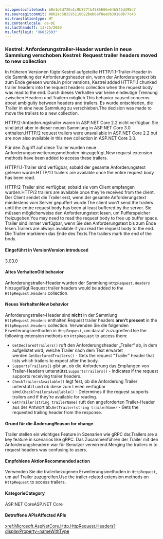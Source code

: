 ```yaml
---
ms.openlocfilehash: b0e1d6d720a1c9b827fb4585606e64b545d395d7
ms.sourcegitcommit: 0802ac583585110022beb6af8ea0b39188b77c43
ms.translationtype: HT
ms.contentlocale: de-DE
ms.lasthandoff: 11/25/2020
ms.locfileid: "96032593"
---
```

### <a name="kestrel-request-trailer-headers-moved-to-new-collection"></a><span data-ttu-id="3ef76-101">Kestrel: Anforderungstrailer-Header wurden in neue Sammlung verschoben.</span><span class="sxs-lookup"><span data-stu-id="3ef76-101">Kestrel: Request trailer headers moved to new collection</span></span>

<span data-ttu-id="3ef76-102">In früheren Versionen fügte Kestrel aufgeteilte HTTP/1.1-Trailer-Header in die Sammlung der Anforderungsheader ein, wenn der Anforderungstext bis zum Ende gelesen wurde.</span><span class="sxs-lookup"><span data-stu-id="3ef76-102">In prior versions, Kestrel added HTTP/1.1 chunked trailer headers into the request headers collection when the request body was read to the end.</span></span> <span data-ttu-id="3ef76-103">Durch dieses Verhalten war keine eindeutige Trennung zwischen Headern und Trailern möglich.</span><span class="sxs-lookup"><span data-stu-id="3ef76-103">This behavior caused concerns about ambiguity between headers and trailers.</span></span> <span data-ttu-id="3ef76-104">Es wurde entschieden, die Trailer in eine neue Sammlung zu verschieben.</span><span class="sxs-lookup"><span data-stu-id="3ef76-104">The decision was made to move the trailers to a new collection.</span></span>

<span data-ttu-id="3ef76-105">HTTP/2-Anforderungstrailer waren in ASP.NET Core 2.2 nicht verfügbar. Sie sind jetzt aber in dieser neuen Sammlung in ASP.NET Core 3.0 enthalten.</span><span class="sxs-lookup"><span data-stu-id="3ef76-105">HTTP/2 request trailers were unavailable in ASP.NET Core 2.2 but are now also available in this new collection in ASP.NET Core 3.0.</span></span>

<span data-ttu-id="3ef76-106">Für den Zugriff auf diese Trailer wurden neue Anforderungserweiterungsmethoden hinzugefügt.</span><span class="sxs-lookup"><span data-stu-id="3ef76-106">New request extension methods have been added to access these trailers.</span></span>

<span data-ttu-id="3ef76-107">HTTP/1.1-Trailer sind verfügbar, sobald der gesamte Anforderungstext gelesen wurde.</span><span class="sxs-lookup"><span data-stu-id="3ef76-107">HTTP/1.1 trailers are available once the entire request body has been read.</span></span>

<span data-ttu-id="3ef76-108">HTTP/2-Trailer sind verfügbar, sobald sie vom Client empfangen wurden.</span><span class="sxs-lookup"><span data-stu-id="3ef76-108">HTTP/2 trailers are available once they're received from the client.</span></span> <span data-ttu-id="3ef76-109">Der Client sendet die Trailer erst, wenn der gesamte Anforderungstext mindestens vom Server gepuffert wurde.</span><span class="sxs-lookup"><span data-stu-id="3ef76-109">The client won't send the trailers until the entire request body has been at least buffered by the server.</span></span> <span data-ttu-id="3ef76-110">Sie müssen möglicherweise den Anforderungstext lesen, um Pufferspeicher freizugeben.</span><span class="sxs-lookup"><span data-stu-id="3ef76-110">You may need to read the request body to free up buffer space.</span></span> <span data-ttu-id="3ef76-111">Trailer sind immer verfügbar, wenn Sie den Anforderungstext bis zum Ende lesen.</span><span class="sxs-lookup"><span data-stu-id="3ef76-111">Trailers are always available if you read the request body to the end.</span></span> <span data-ttu-id="3ef76-112">Die Trailer markieren das Ende des Texts.</span><span class="sxs-lookup"><span data-stu-id="3ef76-112">The trailers mark the end of the body.</span></span>

#### <a name="version-introduced"></a><span data-ttu-id="3ef76-113">Eingeführt in Version</span><span class="sxs-lookup"><span data-stu-id="3ef76-113">Version introduced</span></span>

<span data-ttu-id="3ef76-114">3.0</span><span class="sxs-lookup"><span data-stu-id="3ef76-114">3.0</span></span>

#### <a name="old-behavior"></a><span data-ttu-id="3ef76-115">Altes Verhalten</span><span class="sxs-lookup"><span data-stu-id="3ef76-115">Old behavior</span></span>

<span data-ttu-id="3ef76-116">Anforderungstrailer-Header wurden der Sammlung `HttpRequest.Headers` hinzugefügt.</span><span class="sxs-lookup"><span data-stu-id="3ef76-116">Request trailer headers would be added to the `HttpRequest.Headers` collection.</span></span>

#### <a name="new-behavior"></a><span data-ttu-id="3ef76-117">Neues Verhalten</span><span class="sxs-lookup"><span data-stu-id="3ef76-117">New behavior</span></span>

<span data-ttu-id="3ef76-118">Anforderungstrailer-Header sind **nicht** in der Sammlung `HttpRequest.Headers` enthalten.</span><span class="sxs-lookup"><span data-stu-id="3ef76-118">Request trailer headers **aren't present** in the `HttpRequest.Headers` collection.</span></span> <span data-ttu-id="3ef76-119">Verwenden Sie die folgenden Erweiterungsmethoden in `HttpRequest`, um darauf zuzugreifen:</span><span class="sxs-lookup"><span data-stu-id="3ef76-119">Use the following extension methods on `HttpRequest` to access them:</span></span>

- <span data-ttu-id="3ef76-120">`GetDeclaredTrailers()` ruft den Anforderungsheader „Trailer“ ab, in dem aufgelistet wird, welche Trailer nach dem Text erwartet werden.</span><span class="sxs-lookup"><span data-stu-id="3ef76-120">`GetDeclaredTrailers()` - Gets the request "Trailer" header that lists which trailers to expect after the body.</span></span>
- <span data-ttu-id="3ef76-121">`SupportsTrailers()` gibt an, ob die Anforderung das Empfangen von Trailer-Headern unterstützt.</span><span class="sxs-lookup"><span data-stu-id="3ef76-121">`SupportsTrailers()` - Indicates if the request supports receiving trailer headers.</span></span>
- <span data-ttu-id="3ef76-122">`CheckTrailersAvailable()` legt fest, ob die Anforderung Trailer unterstützt und ob diese zum Lesen verfügbar sind.</span><span class="sxs-lookup"><span data-stu-id="3ef76-122">`CheckTrailersAvailable()` - Determines if the request supports trailers and if they're available for reading.</span></span>
- <span data-ttu-id="3ef76-123">`GetTrailer(string trailerName)` ruft den angeforderten Trailer-Header aus der Antwort ab.</span><span class="sxs-lookup"><span data-stu-id="3ef76-123">`GetTrailer(string trailerName)` - Gets the requested trailing header from the response.</span></span>

#### <a name="reason-for-change"></a><span data-ttu-id="3ef76-124">Grund für die Änderung</span><span class="sxs-lookup"><span data-stu-id="3ef76-124">Reason for change</span></span>

<span data-ttu-id="3ef76-125">Trailer stellen ein wichtiges Feature in Szenarien wie gRPC dar.</span><span class="sxs-lookup"><span data-stu-id="3ef76-125">Trailers are a key feature in scenarios like gRPC.</span></span> <span data-ttu-id="3ef76-126">Das Zusammenführen der Trailer mit den Anforderungsheadern war für Benutzer verwirrend.</span><span class="sxs-lookup"><span data-stu-id="3ef76-126">Merging the trailers in to request headers was confusing to users.</span></span>

#### <a name="recommended-action"></a><span data-ttu-id="3ef76-127">Empfohlene Aktion</span><span class="sxs-lookup"><span data-stu-id="3ef76-127">Recommended action</span></span>

<span data-ttu-id="3ef76-128">Verwenden Sie die trailerbezogenen Erweiterungsmethoden in `HttpRequest`, um auf Trailer zuzugreifen.</span><span class="sxs-lookup"><span data-stu-id="3ef76-128">Use the trailer-related extension methods on `HttpRequest` to access trailers.</span></span>

#### <a name="category"></a><span data-ttu-id="3ef76-129">Kategorie</span><span class="sxs-lookup"><span data-stu-id="3ef76-129">Category</span></span>

<span data-ttu-id="3ef76-130">ASP.NET Core</span><span class="sxs-lookup"><span data-stu-id="3ef76-130">ASP.NET Core</span></span>

#### <a name="affected-apis"></a><span data-ttu-id="3ef76-131">Betroffene APIs</span><span class="sxs-lookup"><span data-stu-id="3ef76-131">Affected APIs</span></span>

<xref:Microsoft.AspNetCore.Http.HttpRequest.Headers?displayProperty=nameWithType>

<!--

#### Affected APIs

`P:Microsoft.AspNetCore.Http.HttpRequest.Headers`

-->
